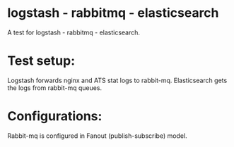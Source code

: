 logstash - rabbitmq - elasticsearch
==============
A test for logstash - rabbitmq - elasticsearch.

Test setup:
==============
Logstash forwards nginx and ATS stat logs to rabbit-mq.
Elasticsearch gets the logs from rabbit-mq queues.

Configurations:
==============
Rabbit-mq is configured in Fanout (publish-subscribe) model.



